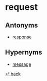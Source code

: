 # request

## Antonyms

  - [response](response.md)
  
## Hypernyms

  - [message](message.md)

[↵ back](README.md)
